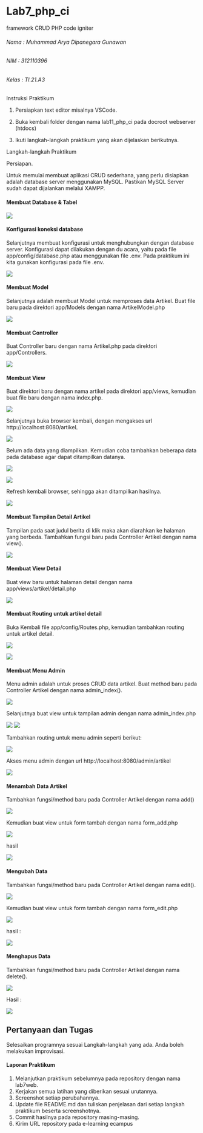 # Lab7_php_ci

framework CRUD PHP code igniter

###### Nama : Muhammad Arya Dipanegara Gunawan

###### NIM : 312110396

###### Kelas : TI.21.A3

Instruksi Praktikum

1. Persiapkan text editor misalnya VSCode.

2. Buka kembali folder dengan nama lab11_php_ci pada docroot webserver (htdocs)

3. Ikuti langkah-langkah praktikum yang akan dijelaskan berikutnya.

Langkah-langkah Praktikum

Persiapan.

Untuk memulai membuat aplikasi CRUD sederhana, yang perlu disiapkan adalah
database server menggunakan MySQL. Pastikan MySQL Server sudah dapat dijalankan
melalui XAMPP.

#### Membuat Database & Tabel

![](./IMG/image-1.png)

#### Konfigurasi koneksi database

Selanjutnya membuat konfigurasi untuk menghubungkan dengan database server.
Konfigurasi dapat dilakukan dengan du acara, yaitu pada file app/config/database.php
atau menggunakan file .env. Pada praktikum ini kita gunakan konfigurasi pada file .env.

![](./IMG/image-2.png)

#### Membuat Model

Selanjutnya adalah membuat Model untuk memproses data Artikel. Buat file baru pada
direktori app/Models dengan nama ArtikelModel.php

![](./IMG/image-3.jpg)

#### Membuat Controller

Buat Controller baru dengan nama Artikel.php pada direktori app/Controllers.

![](./IMG/image-4.png)

#### Membuat View

Buat direktori baru dengan nama artikel pada direktori app/views, kemudian buat file
baru dengan nama index.php.

![](./IMG/image-5.png)

Selanjutnya buka browser kembali, dengan mengakses url http://localhost:8080/artikeL

![](./IMG/image-6.png)

Belum ada data yang diampilkan. Kemudian coba tambahkan beberapa data pada
database agar dapat ditampilkan datanya.

![](./IMG/image-7.png)

![](img/6%20enam.jpg)

Refresh kembali browser, sehingga akan ditampilkan hasilnya.

![](./IMG/image-8.png)

#### Membuat Tampilan Detail Artikel

Tampilan pada saat judul berita di klik maka akan diarahkan ke halaman yang berbeda.
Tambahkan fungsi baru pada Controller Artikel dengan nama view().

![](./IMG/image-9.png)

#### Membuat View Detail

Buat view baru untuk halaman detail dengan nama app/views/artikel/detail.php

![](./IMG/image-10.png)

#### Membuat Routing untuk artikel detail

Buka Kembali file app/config/Routes.php, kemudian tambahkan routing untuk artikel
detail.

![](./IMG/image-11.png)

![](./IMG/image-12.png)

#### Membuat Menu Admin

Menu admin adalah untuk proses CRUD data artikel. Buat method baru pada
Controller Artikel dengan nama admin_index().

![](./IMG/image-13.png)

Selanjutnya buat view untuk tampilan admin dengan nama admin_index.php

![](./IMG/menuadmin.png)
![](./IMG/admin_index.png)

Tambahkan routing untuk menu admin seperti berikut:

![](./IMG/route_admin.png)

Akses menu admin dengan url http://localhost:8080/admin/artikel

![](./IMG/aksesadmin.png)

#### Menambah Data Artikel

Tambahkan fungsi/method baru pada Controller Artikel dengan nama add()

![](./IMG/fungsi_add.png)

Kemudian buat view untuk form tambah dengan nama form_add.php

![](./IMG/form_add.png)

hasil

![](./IMG/hasil_formadd.png)

#### Mengubah Data

Tambahkan fungsi/method baru pada Controller Artikel dengan nama edit().

![](./IMG/edit.png)

Kemudian buat view untuk form tambah dengan nama form_edit.php

![](./IMG/form_edit.png)

hasil :

![](./IMG/hasil_formedit.png)

#### Menghapus Data

Tambahkan fungsi/method baru pada Controller Artikel dengan nama delete().

![](./IMG/hapus.png)

Hasil :

![](./IMG/hasilhapus.png)

## Pertanyaan dan Tugas

Selesaikan programnya sesuai Langkah-langkah yang ada. Anda boleh melakukan
improvisasi.

#### Laporan Praktikum

1. Melanjutkan praktikum sebelumnya pada repository dengan nama lab7web.
2. Kerjakan semua latihan yang diberikan sesuai urutannya.
3. Screenshot setiap perubahannya.
4. Update file README.md dan tuliskan penjelasan dari setiap langkah praktikum
   beserta screenshotnya.
5. Commit hasilnya pada repository masing-masing.
6. Kirim URL repository pada e-learning ecampus
